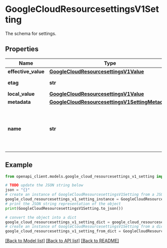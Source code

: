# GoogleCloudResourcesettingsV1Setting

The schema for settings.

## Properties

Name | Type | Description | Notes
------------ | ------------- | ------------- | -------------
**effective_value** | [**GoogleCloudResourcesettingsV1Value**](GoogleCloudResourcesettingsV1Value.md) |  | [optional] 
**etag** | **str** | A fingerprint used for optimistic concurrency. See UpdateSetting for more details. | [optional] 
**local_value** | [**GoogleCloudResourcesettingsV1Value**](GoogleCloudResourcesettingsV1Value.md) |  | [optional] 
**metadata** | [**GoogleCloudResourcesettingsV1SettingMetadata**](GoogleCloudResourcesettingsV1SettingMetadata.md) |  | [optional] 
**name** | **str** | The resource name of the setting. Must be in one of the following forms: * &#x60;projects/{project_number}/settings/{setting_name}&#x60; * &#x60;folders/{folder_id}/settings/{setting_name}&#x60; * &#x60;organizations/{organization_id}/settings/{setting_name}&#x60; For example, \&quot;/projects/123/settings/gcp-enableMyFeature\&quot; | [optional] 

## Example

```python
from openapi_client.models.google_cloud_resourcesettings_v1_setting import GoogleCloudResourcesettingsV1Setting

# TODO update the JSON string below
json = "{}"
# create an instance of GoogleCloudResourcesettingsV1Setting from a JSON string
google_cloud_resourcesettings_v1_setting_instance = GoogleCloudResourcesettingsV1Setting.from_json(json)
# print the JSON string representation of the object
print(GoogleCloudResourcesettingsV1Setting.to_json())

# convert the object into a dict
google_cloud_resourcesettings_v1_setting_dict = google_cloud_resourcesettings_v1_setting_instance.to_dict()
# create an instance of GoogleCloudResourcesettingsV1Setting from a dict
google_cloud_resourcesettings_v1_setting_from_dict = GoogleCloudResourcesettingsV1Setting.from_dict(google_cloud_resourcesettings_v1_setting_dict)
```
[[Back to Model list]](../README.md#documentation-for-models) [[Back to API list]](../README.md#documentation-for-api-endpoints) [[Back to README]](../README.md)


